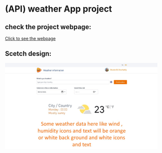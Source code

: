 # (API) weather App project

## check the project webpage:
[Click to see the webpage](https://obadaelsharbatly.github.io/API-project/)


## Scetch design:
![design of the idea](APISketch.jpg)


